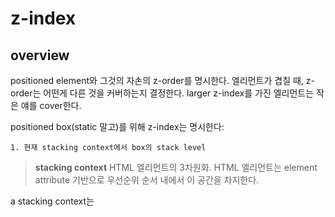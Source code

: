 # z-index

## overview

positioned element와 그것의 자손의 z-order를 명시한다. 엘리먼트가 겹칠 때, z-order는 어떤게 다른 것을 커버하는지 결정한다. larger z-index를 가진 엘리먼트는 작은 얘를 cover한다.

positioned box(static 말고)를 위해 z-index는 명시한다:

	1. 현재 stacking context에서 box의 stack level


> **stacking context**
> HTML 엘리먼트의 3차원화. HTML 엘리먼트는 element attribute 기반으로 우선순위 순서 내에서 이 공간을 차지한다.

a stacking context는

